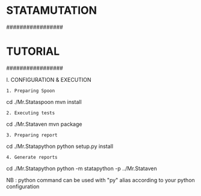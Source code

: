 # STATAMUTATION #

#################
#    TUTORIAL   #
#################

I. CONFIGURATION & EXECUTION

	1. Preparing Spoon

cd ./Mr.Stataspoon
mvn install
	
	
	2. Executing tests
	
cd ./Mr.Stataven
mvn package
	
	
	3. Preparing report
	
cd ./Mr.Statapython
python setup.py install


	4. Generate reports
	
cd ./Mr.Statapython
python -m statapython -p ../Mr.Stataven


NB : python command can be used with "py" alias according to your python configuration